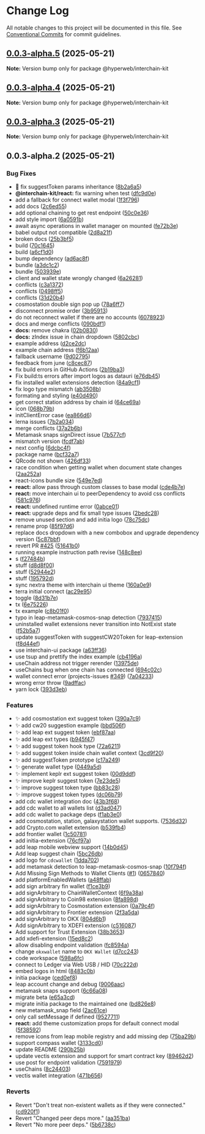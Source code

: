 # Change Log

All notable changes to this project will be documented in this file.
See [Conventional Commits](https://conventionalcommits.org) for commit guidelines.

## [0.0.3-alpha.5](https://github.com/hyperweb-io/interchain-kit/compare/v0.0.3-alpha.4...v0.0.3-alpha.5) (2025-05-21)

**Note:** Version bump only for package @hyperweb/interchain-kit

## [0.0.3-alpha.4](https://github.com/hyperweb-io/interchain-kit/compare/v0.0.3-alpha.3...v0.0.3-alpha.4) (2025-05-21)

**Note:** Version bump only for package @hyperweb/interchain-kit

## [0.0.3-alpha.3](https://github.com/hyperweb-io/interchain-kit/compare/v0.0.3-alpha.2...v0.0.3-alpha.3) (2025-05-21)

**Note:** Version bump only for package @hyperweb/interchain-kit

## 0.0.3-alpha.2 (2025-05-21)

### Bug Fixes

- :bug: fix suggestToken params inheritance ([8b2a6a5](https://github.com/hyperweb-io/interchain-kit/commit/8b2a6a5dce811b3f9097a832ca383be5de135ade))
- **@interchain-kit/react:** fix warning when test ([dfc9d0e](https://github.com/hyperweb-io/interchain-kit/commit/dfc9d0e6f3649942860b4664f5a069218e1e3933))
- add a fallback for connect wallet modal ([1f3f796](https://github.com/hyperweb-io/interchain-kit/commit/1f3f7962f78313651aad61b0e44e37d9204023d0))
- add docs ([2c6ed55](https://github.com/hyperweb-io/interchain-kit/commit/2c6ed552d30edabae4a9a6a5c86973d008dd62b8))
- add optional chaining to get rest endpoint ([50c0e36](https://github.com/hyperweb-io/interchain-kit/commit/50c0e3675d9b65a0faf95299c95d2a514011eae0))
- add style import ([6a0591b](https://github.com/hyperweb-io/interchain-kit/commit/6a0591b1f3b0020a68372e71a496871320053376))
- await async operations in wallet manager on mounted ([fe72b3e](https://github.com/hyperweb-io/interchain-kit/commit/fe72b3e6cec25d6c0aaf84d6656644e6a189d9fd))
- babel output not compatible ([2d8a21f](https://github.com/hyperweb-io/interchain-kit/commit/2d8a21fdc210e9bc8dbeb8b9401cfb37c547a4f1))
- broken docs ([25b3bf5](https://github.com/hyperweb-io/interchain-kit/commit/25b3bf55932c57f30c8687ad486a020eccebd646))
- build ([70c1645](https://github.com/hyperweb-io/interchain-kit/commit/70c1645bf0c2dc13167c99dce533ca80f510e657))
- build ([a6cf1d0](https://github.com/hyperweb-io/interchain-kit/commit/a6cf1d0ffe7875ad7684c1606331db6fd5846be8))
- bump dependency ([ad6ac8f](https://github.com/hyperweb-io/interchain-kit/commit/ad6ac8f2a42a8f018bd62f91b1124f6bf0590287))
- bundle ([a3dc1c2](https://github.com/hyperweb-io/interchain-kit/commit/a3dc1c21de2cf6dba0ea75fad4265d8a080b4a50))
- bundle ([503939e](https://github.com/hyperweb-io/interchain-kit/commit/503939e4bcddc35160578d151a720431e892089c))
- client and wallet state wrongly changed ([6a26281](https://github.com/hyperweb-io/interchain-kit/commit/6a262816879b10d2ffb38f03149374822e0ad635))
- conflicts ([c3a1372](https://github.com/hyperweb-io/interchain-kit/commit/c3a13725cc17d52bf8424b63046ac426b9f478a8))
- conflicts ([0498ff5](https://github.com/hyperweb-io/interchain-kit/commit/0498ff56ebbb5fa0c15851ce20153c2652c18aec))
- conflicts ([31d20b4](https://github.com/hyperweb-io/interchain-kit/commit/31d20b47983b17ef1e4d39e8c2a2c5f5b46647fa))
- cosmostation double sign pop up ([78a6ff7](https://github.com/hyperweb-io/interchain-kit/commit/78a6ff7ffd5c485f526ac0d5b60c6a6604269274))
- disconnect promise order ([3b95913](https://github.com/hyperweb-io/interchain-kit/commit/3b95913e0a1ff3bd57dacd9db383b2fce991f28c))
- do not reconnect wallet if there are no accounts ([6078923](https://github.com/hyperweb-io/interchain-kit/commit/6078923a8d311875f5293859559ba665fdf88816))
- docs and merge conflicts ([090bdf1](https://github.com/hyperweb-io/interchain-kit/commit/090bdf1d98249d50bbded69af7d4689bce674af3))
- **docs:** remove chakra ([02b0830](https://github.com/hyperweb-io/interchain-kit/commit/02b0830889782e6c4ce1c1125d6635ed73f6fcea))
- **docs:** zIndex issue in chain dropdown ([5802cbc](https://github.com/hyperweb-io/interchain-kit/commit/5802cbcb6cf2b2dd815995c2b0ee9567d93ec0c7))
- example address ([d2ce2dc](https://github.com/hyperweb-io/interchain-kit/commit/d2ce2dc89527c4aee6a8f98619be0945e3b322b6))
- example chain address ([f6b12aa](https://github.com/hyperweb-io/interchain-kit/commit/f6b12aaff11dfb3c6352c66aae0c5561ef92ef9f))
- fallback username ([9d02795](https://github.com/hyperweb-io/interchain-kit/commit/9d02795c268b97dfcaf961328def053f2494b4aa))
- feedback from june ([c8cec87](https://github.com/hyperweb-io/interchain-kit/commit/c8cec878b05196e66b7b539bb9290bbbbc52e328))
- fix build errors in GitHub Actions ([2b19ba3](https://github.com/hyperweb-io/interchain-kit/commit/2b19ba384ec45912de9f0e500568743f44410643))
- Fix build:ts errors after import logos as datauri ([e76db45](https://github.com/hyperweb-io/interchain-kit/commit/e76db45bf9165982f1697f253565063b52b83afc))
- fix installed wallet extensions detection ([84a9cf1](https://github.com/hyperweb-io/interchain-kit/commit/84a9cf110ed835435a5b67028b4fe9282d49e76e))
- fix logo type mismatch ([ab3508b](https://github.com/hyperweb-io/interchain-kit/commit/ab3508bdea3281b3de8467d25ce592267b7d6482))
- formating and styling ([e40d490](https://github.com/hyperweb-io/interchain-kit/commit/e40d4909ef9f18b61a0bcad0cae3ebb44d20ceae))
- get correct station address by chain id ([64ce69a](https://github.com/hyperweb-io/interchain-kit/commit/64ce69ab79acd5aeb1c384fcb7a3722212194742))
- icon ([068b79b](https://github.com/hyperweb-io/interchain-kit/commit/068b79bfb66a030ec11578a8d351107732030811))
- initClientError case ([ea866d6](https://github.com/hyperweb-io/interchain-kit/commit/ea866d6d055c2904f5a3699a3cfd63266976e266))
- lerna issues ([7b2a034](https://github.com/hyperweb-io/interchain-kit/commit/7b2a03419e14682a37ad73f93e236a82fe531d08))
- merge conflicts ([37a2b6b](https://github.com/hyperweb-io/interchain-kit/commit/37a2b6b8e93ddde11d2955c57a3d19169f64c4fa))
- Metamask snaps signDirect issue ([7b577cf](https://github.com/hyperweb-io/interchain-kit/commit/7b577cf84956906b44f6dfd1e84ccca51d02fd58))
- mismatch version ([fcdf7ab](https://github.com/hyperweb-io/interchain-kit/commit/fcdf7abdeee579ff6bff72af5fa88f175f75f470))
- next config ([6dcbc4f](https://github.com/hyperweb-io/interchain-kit/commit/6dcbc4f208fdcdad76d6f57fe3c55e929364884c))
- package name ([bcf32a7](https://github.com/hyperweb-io/interchain-kit/commit/bcf32a7e60ca74ff19c222f7dc01aabe877d665a))
- QRcode not shown ([426df33](https://github.com/hyperweb-io/interchain-kit/commit/426df3386d3e3583ef5f81a8c6795e6cda1478b9))
- race condition when getting wallet when document state changes ([2aa252a](https://github.com/hyperweb-io/interchain-kit/commit/2aa252a6735e3a1a5f3bdaa3eea9925dea7138c3))
- react-icons bundle size ([549e7ed](https://github.com/hyperweb-io/interchain-kit/commit/549e7ed135c12dc85d7aea556f645ba2b24c5ce8))
- **react:** allow pass through custom classes to base modal ([cde4b7e](https://github.com/hyperweb-io/interchain-kit/commit/cde4b7e2fcfbfd8e106eba4153e34d02a5c85887))
- **react:** move interchain ui to peerDependency to avoid css conflicts ([581c976](https://github.com/hyperweb-io/interchain-kit/commit/581c9760f83765945d39385a5ef9e579df29d2db))
- **react:** undefined runtime error ([0abce01](https://github.com/hyperweb-io/interchain-kit/commit/0abce01b677dfc5eb88961e339569000bb838b59))
- **react:** upgrade deps and fix small type issues ([2bedc28](https://github.com/hyperweb-io/interchain-kit/commit/2bedc28023fc5cf73b90c21c9eed07e6c386e4d5))
- remove unused section and add initia logo ([78c75dc](https://github.com/hyperweb-io/interchain-kit/commit/78c75dcd9c46aee2fb9b07c479540b0e43c5ab15))
- rename prop ([85f97d6](https://github.com/hyperweb-io/interchain-kit/commit/85f97d687f58ad9c4769fcc35f7767235c0e8955))
- replace docs dropdown with a new combobox and upgrade dependency version ([5c87bbf](https://github.com/hyperweb-io/interchain-kit/commit/5c87bbf016e6770c0577891028e789c1d4fce390))
- revert PR [#425](https://github.com/hyperweb-io/interchain-kit/issues/425) ([51641b0](https://github.com/hyperweb-io/interchain-kit/commit/51641b076f65df441995fa5d847ae555a491c053))
- running example instruction path revise ([148c8ee](https://github.com/hyperweb-io/interchain-kit/commit/148c8ee86deb78e7bca807cccaeaf0ccb7220251))
- s ([f27484b](https://github.com/hyperweb-io/interchain-kit/commit/f27484b9e464c4bec76ab5fbd5370ba06072b0d8))
- stuff ([d8d8f00](https://github.com/hyperweb-io/interchain-kit/commit/d8d8f003739c0402962e2250ff18fc21caad4ab6))
- stuff ([52944e2](https://github.com/hyperweb-io/interchain-kit/commit/52944e208620eb2df689c5d663608971b472cc57))
- stuff ([195792d](https://github.com/hyperweb-io/interchain-kit/commit/195792d1cf5cbf0a12bc8e887b07541a7ae12ca3))
- sync nextra theme with interchain ui theme ([160a0e9](https://github.com/hyperweb-io/interchain-kit/commit/160a0e90f03de090e67db1403ee93c3ac60163e4))
- terra initial connect ([ac29e95](https://github.com/hyperweb-io/interchain-kit/commit/ac29e95d31764432c21c4ca3361ed28b3885a8e4))
- toggle ([8d31b7e](https://github.com/hyperweb-io/interchain-kit/commit/8d31b7e1fbfdce44c530bce66f0cdaacde5c7f2c))
- tx ([6e75226](https://github.com/hyperweb-io/interchain-kit/commit/6e7522635eadae5c31769f1ffbd68415d3235e3f))
- tx example ([c8b01f0](https://github.com/hyperweb-io/interchain-kit/commit/c8b01f06b4a0192f970e5b8468425a12bf2e296e))
- typo in leap-metamask-cosmos-snap detection ([7937415](https://github.com/hyperweb-io/interchain-kit/commit/79374152414301653c24918dbd031e7184b151ee))
- uninstalled wallet extensions never transition into NotExist state ([f52b5a7](https://github.com/hyperweb-io/interchain-kit/commit/f52b5a7a64b1a6021b517baf06de6400e6719092))
- update suggestToken with suggestCW20Token for leap-extension ([f8d44ef](https://github.com/hyperweb-io/interchain-kit/commit/f8d44ef1a0c1af2dd507e11a576e3c21cab46953))
- use interchain-ui package ([a63ff36](https://github.com/hyperweb-io/interchain-kit/commit/a63ff3601b6143637e3f670d957f33561cc4968e))
- use tsup and prettify the index example ([cb4196a](https://github.com/hyperweb-io/interchain-kit/commit/cb4196a1e34f708c355897274afbb80c1f46d1de))
- useChain address not trigger rerender ([13975de](https://github.com/hyperweb-io/interchain-kit/commit/13975de3ef8bc27f1bdd951b0a4c4bb9eea2fff0))
- useChains bug when one chain has connected ([694c02c](https://github.com/hyperweb-io/interchain-kit/commit/694c02c46c67fb70ff959134d81de6c0ee879f10))
- wallet connect error (projects-issues [#349](https://github.com/hyperweb-io/interchain-kit/issues/349)) ([7a04233](https://github.com/hyperweb-io/interchain-kit/commit/7a0423390f73e72e2935dd0c47c0da50083f808e))
- wrong error throw ([9adffac](https://github.com/hyperweb-io/interchain-kit/commit/9adffac4c86b9169e0664f880dd916f1107d934b))
- yarn lock ([393d3eb](https://github.com/hyperweb-io/interchain-kit/commit/393d3eb9f049e6bcdf619b2ce40fae0b0b48f9ba))

### Features

- :sparkles: add cosmostation ext suggest token ([390a7c9](https://github.com/hyperweb-io/interchain-kit/commit/390a7c92a7ea5daa2f1c45894166f6250116495b))
- :sparkles: add cw20 suggestion example ([bbd506f](https://github.com/hyperweb-io/interchain-kit/commit/bbd506f619c831c80c61fd12116464a6932b2b5e))
- :sparkles: add leap ext suggest token ([ebf87aa](https://github.com/hyperweb-io/interchain-kit/commit/ebf87aaef7c3c7971b444d42fa86db6b50ec50fd))
- :sparkles: add leap ext types ([b945f47](https://github.com/hyperweb-io/interchain-kit/commit/b945f471fc56664954eca4987bd9b94785111232))
- :sparkles: add suggest token hook type ([72a6211](https://github.com/hyperweb-io/interchain-kit/commit/72a6211f81f76add230ba1662dff4c6093885f27))
- :sparkles: add suggest token inside chain wallet context ([3cd9f20](https://github.com/hyperweb-io/interchain-kit/commit/3cd9f20d0377aee07ccfb7217e4220fa0cc5856b))
- :sparkles: add suggestToken prototype ([c17a249](https://github.com/hyperweb-io/interchain-kit/commit/c17a249dcd2287b275e73e0007ad6906b9166bc2))
- :sparkles: generate wallet type ([0449a5d](https://github.com/hyperweb-io/interchain-kit/commit/0449a5d30fd96671d38c4a465d8af052fcdf1b02))
- :sparkles: implement keplr ext suggest token ([00d9ddf](https://github.com/hyperweb-io/interchain-kit/commit/00d9ddfad8748734c6f04c2e38370000acaf243f))
- :sparkles: improve keplr suggest token ([7e23de5](https://github.com/hyperweb-io/interchain-kit/commit/7e23de519be2b032fa61539c84cdc4a2df5907f5))
- :sparkles: improve suggest token type ([bb83c28](https://github.com/hyperweb-io/interchain-kit/commit/bb83c28a98c409dd2267f1ba0c49f6dc7724a6b3))
- :sparkles: improve suggest token types ([dc06b79](https://github.com/hyperweb-io/interchain-kit/commit/dc06b79d56a5153b2d5f955d919fffc8232fdcd4))
- add cdc wallet integration doc ([43b3f68](https://github.com/hyperweb-io/interchain-kit/commit/43b3f6878998f33ad5e14ea393541e43d269b445))
- add cdc wallet to all wallets list ([d3ad047](https://github.com/hyperweb-io/interchain-kit/commit/d3ad047d281b751b1f5c51f0c91b45c4703bb338))
- add cdc wallet to package deps ([f1ab3e0](https://github.com/hyperweb-io/interchain-kit/commit/f1ab3e029bddcf59d20926709fcd784c6ba3e24b))
- add cosmostation, station, galaxystation wallet supports. ([7536d32](https://github.com/hyperweb-io/interchain-kit/commit/7536d3299cf319b93d92bd07fa940d6efc1c44f2))
- add Crypto.com wallet extension ([b539fb4](https://github.com/hyperweb-io/interchain-kit/commit/b539fb4e7939b60918b916e0b270f91f2c17d4f0))
- add frontier wallet ([1c50781](https://github.com/hyperweb-io/interchain-kit/commit/1c50781ffb7c3cf5e6468d04a57f1f868add8c66))
- add initia-extension ([76cf97a](https://github.com/hyperweb-io/interchain-kit/commit/76cf97a048c6e5a45e4729b81b3c0caba0a3d5b7))
- add leap mobile webview support ([14b0d45](https://github.com/hyperweb-io/interchain-kit/commit/14b0d45d88a809d2b95f45d56b5c745418e1dd21))
- Add leap suggest chain ([5bc26db](https://github.com/hyperweb-io/interchain-kit/commit/5bc26db2f15681ad16d0e6830cef5de170cb36fe))
- add logo for `cdcwallet` ([1dda702](https://github.com/hyperweb-io/interchain-kit/commit/1dda70285ebea1178c60a0ddd212c03c63ab7fa9))
- add metamask detection to leap-metamask-cosmos-snap ([10f794f](https://github.com/hyperweb-io/interchain-kit/commit/10f794f90d3fc812e2c438965288396baf880be7))
- Add Missing Sign Methods to Wallet Clients ([#1](https://github.com/hyperweb-io/interchain-kit/issues/1)) ([0657840](https://github.com/hyperweb-io/interchain-kit/commit/06578403a64a210023943031c40a9caf70d49866))
- add platformEnabledWallets ([a48ffab](https://github.com/hyperweb-io/interchain-kit/commit/a48ffabd6108363b24b5bdecb6a156a669758e4a))
- add sign arbitrary fin wallet ([f1ce3b9](https://github.com/hyperweb-io/interchain-kit/commit/f1ce3b9c74873279bb8f98303a373578cf68182b))
- add signArbitrary to ChainWalletContext ([6f9a38a](https://github.com/hyperweb-io/interchain-kit/commit/6f9a38a77d5d02d516f6f2482130a203ea2eee99))
- add signArbitrary to Coin98 extension ([8fa898d](https://github.com/hyperweb-io/interchain-kit/commit/8fa898d0cf28b747a8c7919494241de26ce623d4))
- add signArbitrary to Cosmostation extension ([0a79c4f](https://github.com/hyperweb-io/interchain-kit/commit/0a79c4fe09c868404d34470903b3778f76712619))
- add signArbitrary to Frontier extension ([2f3a5da](https://github.com/hyperweb-io/interchain-kit/commit/2f3a5daa4779c17e0c3d152d81b065a86238e993))
- add signArbitrary to OKX ([804d6b1](https://github.com/hyperweb-io/interchain-kit/commit/804d6b157bd8728337c288306c0d901f29970273))
- Add signArbitrary to XDEFI extension ([c516087](https://github.com/hyperweb-io/interchain-kit/commit/c5160873d3b1c73b279992e058be8db8c7ed2847))
- Add support for Trust Extension ([38b3653](https://github.com/hyperweb-io/interchain-kit/commit/38b365326457e592f739dd5bb94dbbed5405f21d))
- add xdefi-extension ([15ed8c2](https://github.com/hyperweb-io/interchain-kit/commit/15ed8c22e8daa0b90dead1a64d9c8c12165765d7))
- allow disabling endpoint validation ([fc8594a](https://github.com/hyperweb-io/interchain-kit/commit/fc8594a6e687c3f8f0ad870e1f6d020856644336))
- change `okxwallet` name to `OKX Wallet` ([d7cc243](https://github.com/hyperweb-io/interchain-kit/commit/d7cc2433c8d25e42579a381bf5cba4a83874ec50))
- code workspace ([598a6fc](https://github.com/hyperweb-io/interchain-kit/commit/598a6fc921c9a12122e674de58e38b0d10a20580))
- connect to Ledger via Web USB / HID ([70c222d](https://github.com/hyperweb-io/interchain-kit/commit/70c222d150e06955d765f8f521b0f74d79a66081))
- embed logos in html ([8483c0b](https://github.com/hyperweb-io/interchain-kit/commit/8483c0bb3f3b3a5dfb22e5644a3e695deadc92dd))
- initia package ([ced0ef8](https://github.com/hyperweb-io/interchain-kit/commit/ced0ef8f4d2e0b1f6dd815003dc351f8eda39d6a))
- leap account change and debug ([9006aac](https://github.com/hyperweb-io/interchain-kit/commit/9006aac6c453262e9ac890c34616622b50dc5766))
- metamask snaps support ([6c66a08](https://github.com/hyperweb-io/interchain-kit/commit/6c66a080b07fef10ec7da021713f59084bdb3c54))
- migrate beta ([e65a3cd](https://github.com/hyperweb-io/interchain-kit/commit/e65a3cd7cc837dc4351bd6b9bb396e1066bb3b3a))
- migrate initia package to the maintained one ([bd826e8](https://github.com/hyperweb-io/interchain-kit/commit/bd826e84494e4ccf8867a5a24e7c5dd45e7e8ac0))
- new metamask_snap field ([2ac61ce](https://github.com/hyperweb-io/interchain-kit/commit/2ac61cebb8fa885cb129484d0c852acd2ec1ea73))
- only call setMessage if defined ([9527711](https://github.com/hyperweb-io/interchain-kit/commit/95277114ec63b65b5887f848bf8ca552afb4a40a))
- **react:** add theme customization props for default connect modal ([5f38592](https://github.com/hyperweb-io/interchain-kit/commit/5f385922f7dc3ac5892caa92f749f4e517134ffc))
- remove icons from leap mobile registry and add missing dep ([75ba29b](https://github.com/hyperweb-io/interchain-kit/commit/75ba29bc771388bf16fc7d4e79c00afcd796e7f6))
- support compass wallet ([3133cd0](https://github.com/hyperweb-io/interchain-kit/commit/3133cd024c44e8b507974403de55d9eb80b22061))
- update README ([290b25b](https://github.com/hyperweb-io/interchain-kit/commit/290b25bd80aab56f6257a6e673f1c5d6d533fc45))
- update vectis extension and support for smart contract key ([89462d2](https://github.com/hyperweb-io/interchain-kit/commit/89462d2f876a9dd955fb1dcba82d747463d63737))
- use post for endpoint validation ([7591979](https://github.com/hyperweb-io/interchain-kit/commit/7591979f3bf391051be52473782ee467f63062c1))
- useChains ([8c24403](https://github.com/hyperweb-io/interchain-kit/commit/8c24403ed4fc6b145e2e8c102643aa06dab0bd90))
- vectis wallet integration ([471b656](https://github.com/hyperweb-io/interchain-kit/commit/471b65678d2df1a074a6d91e9899df5e86454cb2))

### Reverts

- Revert "Don't treat non-existent wallets as if they were connected." ([cd920f1](https://github.com/hyperweb-io/interchain-kit/commit/cd920f1efb9d360f564a41bbdc04ce6137da44a9))
- Revert "Changed peer deps more." ([aa351ba](https://github.com/hyperweb-io/interchain-kit/commit/aa351baf8eb5b8e5deb871ab2ee91667bae2a0d0))
- Revert "No more peer deps." ([5b6738c](https://github.com/hyperweb-io/interchain-kit/commit/5b6738c3c41a774a84c52b7ed2605a162a2e0601))
